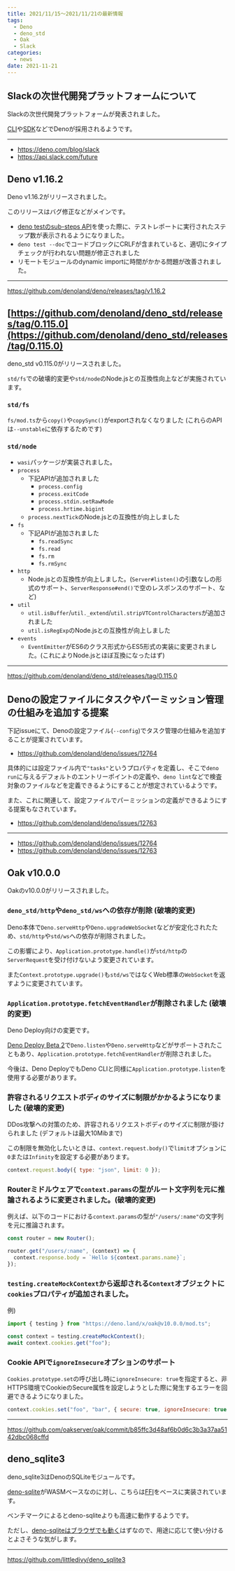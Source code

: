 ```yaml
---
title: 2021/11/15〜2021/11/21の最新情報
tags:
  - Deno
  - deno_std
  - Oak
  - Slack
categories:
  - news
date: 2021-11-21
---
```


## Slackの次世代開発プラットフォームについて

Slackの次世代開発プラットフォームが発表されました。

[CLI](https://api.slack.com/future/tools/cli)や[SDK](https://api.slack.com/future/tools#developer-tools__sdk)などでDenoが採用されるようです。

---

- https://deno.com/blog/slack
- https://api.slack.com/future

## Deno v1.16.2

Deno v1.16.2がリリースされました。

このリリースはバグ修正などがメインです。

- [deno testのsub-steps API](https://deno.com/blog/v1.15#nested-testing-api)を使った際に、テストレポートに実行されたステップ数が表示されるようになりました。
- `deno test --doc`でコードブロックにCRLFが含まれていると、適切にタイプチェックが行われない問題が修正されました
- リモートモジュールのdynamic importに時間がかかる問題が改善されました。

---

https://github.com/denoland/deno/releases/tag/v1.16.2

## [https://github.com/denoland/deno_std/releases/tag/0.115.0](https://github.com/denoland/deno_std/releases/tag/0.115.0)

deno_std v0.115.0がリリースされました。

`std/fs`での破壊的変更や`std/node`のNode.jsとの互換性向上などが実施されています。

### `std/fs`

`fs/mod.ts`から`copy()`や`copySync()`がexportされなくなりました (これらのAPIは`--unstable`に依存するためです)

### `std/node`

- `wasi`パッケージが実装されました。
- `process`
  - 下記APIが追加されました
      - `process.config`
      - `process.exitCode`
      - `process.stdin.setRawMode`
      - `process.hrtime.bigint`
  - `process.nextTick`のNode.jsとの互換性が向上しました
- `fs`
  - 下記APIが追加されました
      - `fs.readSync`
      - `fs.read`
      - `fs.rm`
      - `fs.rmSync`
- `http`
  - Node.jsとの互換性が向上しました。(`Server#listen()`の引数なしの形式のサポート、`ServerResponse#end()`で空のレスポンスのサポート、など)
- `util`
  - `util.isBuffer`/`util._extend`/`util.stripVTControlCharacters`が追加されました
  - `util.isRegExp`のNode.jsとの互換性が向上しました
- `events`
  - `EventEmitter`がES6のクラス形式からES5形式の実装に変更されました。(これによりNode.jsとほぼ互換になったはず)

---

https://github.com/denoland/deno_std/releases/tag/0.115.0

## Denoの設定ファイルにタスクやパーミッション管理の仕組みを追加する提案

下記issueにて、Denoの設定ファイル(`--config`)でタスク管理の仕組みを追加することが提案されています。

- https://github.com/denoland/deno/issues/12764

具体的には設定ファイル内で`"tasks"`というプロパティを定義し、そこで`deno run`に与えるデフォルトのエントリーポイントの定義や、`deno lint`などで検査対象のファイルなどを定義できるようにすることが想定されているようです。

また、これに関連して、設定ファイルでパーミッションの定義ができるようにする提案もなされています。

- https://github.com/denoland/deno/issues/12763

---

- https://github.com/denoland/deno/issues/12764
- https://github.com/denoland/deno/issues/12763

## Oak v10.0.0

Oakのv10.0.0がリリースされました。

### `deno_std/http`や`deno_std/ws`への依存が削除 (**破壊的変更**)

Deno本体で`Deno.serveHttp`や`Deno.upgradeWebSocket`などが安定化されたため、`std/http`や`std/ws`への依存が削除されました。

この影響により、`Application.prototype.handle()`が`std/http`の`ServerRequest`を受け付けないよう変更されています。

また`Context.prototype.upgrade()`も`std/ws`ではなくWeb標準の`WebSocket`を返すように変更されています。

### `Application.prototype.fetchEventHandler`が削除されました (**破壊的変更**)

Deno Deploy向けの変更です。

[Deno Deploy Beta 2](https://deno.com/blog/deploy-beta2)で`Deno.listen`や`Deno.serveHttp`などがサポートされたこともあり、`Application.prototype.fetchEventHandler`が削除されました。

今後は、Deno DeployでもDeno CLIと同様に`Application.prototype.listen`を使用する必要があります。

### 許容されるリクエストボディのサイズに制限がかかるようになりました (**破壊的変更**)

DDos攻撃への対策のため、許容されるリクエストボディのサイズに制限が掛けられました (デフォルトは最大10Mibまで)

この制限を無効化したいときは、`context.request.body()`で`limit`オプションに`0`または`Infinity`を設定する必要があります。

```jsx
context.request.body({ type: "json", limit: 0 });
```

### Routerミドルウェアで`context.params`の型がルート文字列を元に推論されるように変更されました。(**破壊的変更**)

例えば、以下のコードにおける`context.params`の型が`"/users/:name"`の文字列を元に推論されます。

```jsx
const router = new Router();

router.get("/users/:name", (context) => {
  context.response.body = `Hello ${context.params.name}`;
});
```

### `testing.createMockContext`から返却される`Context`オブジェクトに`cookies`プロパティが追加されました。

例)

```jsx
import { testing } from "https://deno.land/x/oak@v10.0.0/mod.ts";

const context = testing.createMockContext();
await context.cookies.get("foo");
```

### Cookie APIで`ignoreInsecure`オプションのサポート

`Cookies.prototype.set`の呼び出し時に`ignoreInsecure: true`を指定すると、非HTTPS環境でCookieのSecure属性を設定しようとした際に発生するエラーを回避できるようになりました。

```jsx
context.cookies.set("foo", "bar", { secure: true, ignoreInsecure: true })
```

---

https://github.com/oakserver/oak/commit/b85ffc3d48af6b0d6c3b3a37aa5142dbc068cffd
        
## deno_sqlite3

deno_sqlite3はDenoのSQLiteモジュールです。

[deno-sqlite](https://github.com/dyedgreen/deno-sqlite)がWASMベースなのに対し、こちらは[FFI](https://deno.com/blog/v1.13#experimental-ffi-replaces-native-plugin-system)をベースに実装されています。

ベンチマークによるとdeno-sqliteよりも高速に動作するようです。

ただし、[deno-sqliteはブラウザでも動く](https://github.com/dyedgreen/deno-sqlite/commit/33136f812e8a91fa405e198657c3d3b692cb3afb)はずなので、用途に応じて使い分けるとよさそうな気がします。

---

https://github.com/littledivy/deno_sqlite3

